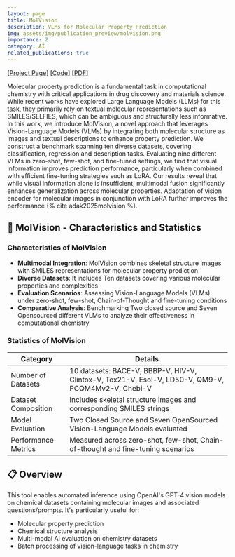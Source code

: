 ```yaml
---
layout: page
title: MolVision
description: VLMs for Molecular Property Prediction
img: assets/img/publication_preview/molvision.png
importance: 2
category: AI
related_publications: true
---
```


[[Project Page](https://molvision.github.io/MolVision)] [[Code](https://github.com/molvision/MolVision)] [[PDF](https://arxiv.org/pdf/2507.03283v1)]

Molecular property prediction is a fundamental task in computational chemistry with critical applications in drug discovery and materials science. While recent works have explored Large Language Models (LLMs) for this task, they primarily rely on textual molecular representations such as SMILES/SELFIES, which can be ambiguous and structurally less informative. In this work, we introduce MolVision, a novel approach that leverages Vision-Language Models (VLMs) by integrating both molecular structure as images and textual descriptions to enhance property prediction. We construct a benchmark spanning ten diverse datasets, covering classification, regression and description tasks. Evaluating nine different VLMs in zero-shot, few-shot, and fine-tuned settings, we find that visual information improves prediction performance, particularly when combined with efficient fine-tuning strategies such as LoRA. Our results reveal that while visual information alone is insufficient, multimodal fusion significantly enhances generalization across molecular properties. Adaptation of vision encoder for molecular images in conjunction with LoRA further improves the performance {% cite adak2025molvision %}.

## 🧬 MolVision - Characteristics and Statistics

### Characteristics of MolVision

- **Multimodal Integration**: MolVision combines skeletal structure images with SMILES representations for molecular property prediction
- **Diverse Datasets**: It includes Ten datasets covering various molecular properties and complexities
- **Evaluation Scenarios**: Assessing Vision-Language Models (VLMs) under zero-shot, few-shot, Chain-of-Thought and fine-tuning conditions
- **Comparative Analysis**: Benchmarking Two closed source and Seven Opensourced different VLMs to analyze their effectiveness in computational chemistry

### Statistics of MolVision

| Category | Details |
|----------|---------|
| Number of Datasets | 10 datasets: BACE-V, BBBP-V, HIV-V, Clintox-V, Tox21-V, Esol-V, LD50-V, QM9-V, PCQM4Mv2-V, Chebi-V |
| Dataset Composition | Includes skeletal structure images and corresponding SMILES strings |
| Model Evaluation | Two Closed Source and Seven OpenSourced Vision-Language Models evaluated |
| Performance Metrics | Measured across zero-shot, few-shot, Chain-of-thought and fine-tuning scenarios |

## 📋 Overview

This tool enables automated inference using OpenAI's GPT-4 vision models on chemical datasets containing molecular images and associated questions/prompts. It's particularly useful for:

- Molecular property prediction
- Chemical structure analysis
- Multi-modal AI evaluation on chemistry datasets
- Batch processing of vision-language tasks in chemistry

